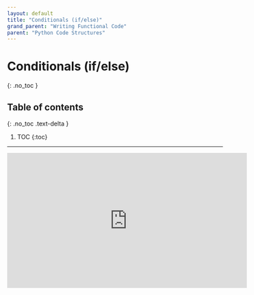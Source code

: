 ```yaml
---
layout: default
title: "Conditionals (if/else)"
grand_parent: "Writing Functional Code"
parent: "Python Code Structures"
---
```


# Conditionals (if/else)
{: .no_toc }

## Table of contents
{: .no_toc .text-delta }

1. TOC
{:toc}

---


<iframe width="560" height="315" src="https://www.youtube-nocookie.com/embed/kjAGB1sLvGw?si=5VJlyExT39KHV_26" title="YouTube video player" frameborder="0" allow="accelerometer; autoplay; clipboard-write; encrypted-media; gyroscope; picture-in-picture; web-share" allowfullscreen></iframe>
